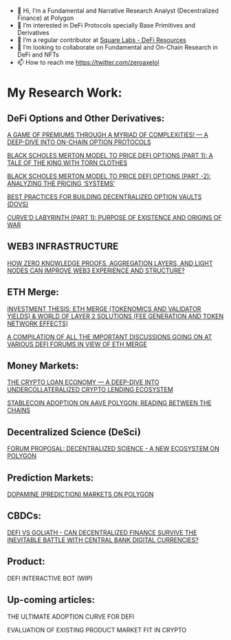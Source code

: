 - 👋 Hi, I’m a Fundamental and Narrative Research Analyst (Decentralized Finance) at Polygon
- 👀 I’m interested in DeFi Protocols specially Base Primitives and Derivatives
- 🌱 I’m a regular contributor at [Square Labs - DeFi Resources](https://github.com/Square-Labs/DeFi-Resources)
- 💞️ I’m looking to collaborate on Fundamental and On-Chain Research in DeFi and NFTs
- 📫 How to reach me https://twitter.com/zeroaxelol

# My Research Work:

## DeFi Options and Other Derivatives:

[A GAME OF PREMIUMS THROUGH A MYRIAD OF COMPLEXITIES! — A DEEP-DIVE INTO ON-CHAIN OPTION PROTOCOLS](https://polygontech.medium.com/a-game-of-premiums-through-a-myriad-of-complexities-a-deep-dive-into-on-chain-option-protocols-d9619fe99278)

[BLACK SCHOLES MERTON MODEL TO PRICE DEFI OPTIONS (PART 1): A TALE OF THE KING WITH TORN CLOTHES](https://polygontech.medium.com/black-scholes-merton-model-to-price-defi-options-part-1-a-tale-of-the-king-with-torn-clothes-dff043eadea6)

[BLACK SCHOLES MERTON MODEL TO PRICE DEFI OPTIONS (PART -2): ANALYZING THE PRICING ‘SYSTEMS’](https://polygontech.medium.com/black-scholes-merton-model-to-price-defi-options-part-2-analyzing-the-pricing-systems-62d1e8de7027)

[BEST PRACTICES FOR BUILDING DECENTRALIZED OPTION VAULTS (DOVS)](https://polygontech.medium.com/best-practices-for-building-decentralized-option-vaults-5ff254687ab2)

[CURVE’D LABYRINTH (PART 1): PURPOSE OF EXISTENCE AND ORIGINS OF WAR](https://polygondefi.substack.com/p/curved-labyrinth-part-1-purpose-of)

## WEB3 INFRASTRUCTURE

[HOW ZERO KNOWLEDGE PROOFS, AGGREGATION LAYERS, AND LIGHT NODES CAN IMPROVE WEB3 EXPERIENCE AND STRUCTURE?](https://polygontech.medium.com/how-zero-knowledge-proofs-aggregation-layers-and-light-nodes-can-improve-web3-experience-b06e434c09e9)

## ETH Merge:

[INVESTMENT THESIS: ETH MERGE (TOKENOMICS AND VALIDATOR YIELDS) & WORLD OF LAYER 2 SOLUTIONS (FEE GENERATION AND TOKEN NETWORK EFFECTS)](https://docs.google.com/presentation/d/1Z0zhQDZ9z0CtmbuPecQqHu9gvnQg6ekWHZ5SqfOrgn4/edit?usp=sharing)

[A COMPILATION OF ALL THE IMPORTANT DISCUSSIONS GOING ON AT VARIOUS DEFI FORUMS IN VIEW OF ETH MERGE](https://polygontech.medium.com/whats-up-with-defi-before-merge-277df1f4b9ce)

## Money Markets:

[THE CRYPTO LOAN ECONOMY — A DEEP-DIVE INTO UNDERCOLLATERALIZED CRYPTO LENDING ECOSYSTEM](https://polygontech.medium.com/the-crypto-loan-economy-d788ac794b3c)

[STABLECOIN ADOPTION ON AAVE POLYGON: READING BETWEEN THE CHAINS](https://polygondefi.substack.com/p/stablecoins-adoption-on-aave-polygon)

## Decentralized Science (DeSci)

[FORUM PROPOSAL: DECENTRALIZED SCIENCE - A NEW ECOSYSTEM ON POLYGON](https://forum.polygon.technology/t/decentralized-science-desci-a-new-ecosystem-on-polygon/9710)

## Prediction Markets:

[DOPAMINE (PREDICTION) MARKETS ON POLYGON](https://polygondefi.substack.com/p/on-screen-dopamine-markets-on-polygon)

## CBDCs:

[DEFI VS GOLIATH - CAN DECENTRALIZED FINANCE SURVIVE THE INEVITABLE BATTLE WITH CENTRAL BANK DIGITAL CURRENCIES?](https://medium.com/the-polygon-blog/defi-vs-goliath-86ef4fadea81)


## Product:

DEFI INTERACTIVE BOT (WIP)

## Up-coming articles:

THE ULTIMATE ADOPTION CURVE FOR DEFI

EVALUATION OF EXISTING PRODUCT MARKET FIT IN CRYPTO


<!---
zeroaxelol/zeroaxelol is a ✨ special ✨ repository because its `README.md` (this file) appears on your GitHub profile.
You can click the Preview link to take a look at your changes.
--->
